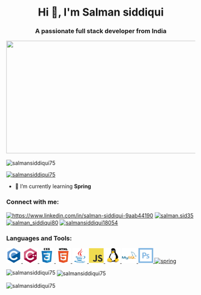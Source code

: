 <h1 align="center">Hi 👋, I'm Salman siddiqui</h1>
<h3 align="center">A passionate full stack developer from India</h3>
<img src="https://www.shutterstock.com/image-vector/young-bearded-man-studying-programming-languages-1923467675" width="1000" height="300">

<p align="left"> <img src="https://komarev.com/ghpvc/?username=salmansiddiqui75&label=Profile%20views&color=0e75b6&style=flat" alt="salmansiddiqui75" /> </p>

<p align="left"> <a href="https://github.com/ryo-ma/github-profile-trophy"><img src="https://github-profile-trophy.vercel.app/?username=salmansiddiqui75" alt="salmansiddiqui75" /></a> </p>

- 🌱 I’m currently learning **Spring**

<h3 align="left">Connect with me:</h3>
<p align="left">
<a href="https://linkedin.com/in/https://www.linkedin.com/in/salman-siddiqui-9aab44190" target="blank"><img align="center" src="https://raw.githubusercontent.com/rahuldkjain/github-profile-readme-generator/master/src/images/icons/Social/linked-in-alt.svg" alt="https://www.linkedin.com/in/salman-siddiqui-9aab44190" height="30" width="40" /></a>
<a href="https://instagram.com/salman.sid35" target="blank"><img align="center" src="https://raw.githubusercontent.com/rahuldkjain/github-profile-readme-generator/master/src/images/icons/Social/instagram.svg" alt="salman.sid35" height="30" width="40" /></a>
<a href="https://www.leetcode.com/salman_siddiqui80" target="blank"><img align="center" src="https://raw.githubusercontent.com/rahuldkjain/github-profile-readme-generator/master/src/images/icons/Social/leet-code.svg" alt="salman_siddiqui80" height="30" width="40" /></a>
<a href="https://auth.geeksforgeeks.org/user/salmansiddiqui18054" target="blank"><img align="center" src="https://raw.githubusercontent.com/rahuldkjain/github-profile-readme-generator/master/src/images/icons/Social/geeks-for-geeks.svg" alt="salmansiddiqui18054" height="30" width="40" /></a>
</p>

<h3 align="left">Languages and Tools:</h3>
<p align="left"> <a href="https://www.cprogramming.com/" target="_blank" rel="noreferrer"> <img src="https://raw.githubusercontent.com/devicons/devicon/master/icons/c/c-original.svg" alt="c" width="40" height="40"/> </a> <a href="https://www.w3schools.com/cpp/" target="_blank" rel="noreferrer"> <img src="https://raw.githubusercontent.com/devicons/devicon/master/icons/cplusplus/cplusplus-original.svg" alt="cplusplus" width="40" height="40"/> </a> <a href="https://www.w3schools.com/css/" target="_blank" rel="noreferrer"> <img src="https://raw.githubusercontent.com/devicons/devicon/master/icons/css3/css3-original-wordmark.svg" alt="css3" width="40" height="40"/> </a> <a href="https://www.w3.org/html/" target="_blank" rel="noreferrer"> <img src="https://raw.githubusercontent.com/devicons/devicon/master/icons/html5/html5-original-wordmark.svg" alt="html5" width="40" height="40"/> </a> <a href="https://www.java.com" target="_blank" rel="noreferrer"> <img src="https://raw.githubusercontent.com/devicons/devicon/master/icons/java/java-original.svg" alt="java" width="40" height="40"/> </a> <a href="https://developer.mozilla.org/en-US/docs/Web/JavaScript" target="_blank" rel="noreferrer"> <img src="https://raw.githubusercontent.com/devicons/devicon/master/icons/javascript/javascript-original.svg" alt="javascript" width="40" height="40"/> </a> <a href="https://www.linux.org/" target="_blank" rel="noreferrer"> <img src="https://raw.githubusercontent.com/devicons/devicon/master/icons/linux/linux-original.svg" alt="linux" width="40" height="40"/> </a> <a href="https://www.mysql.com/" target="_blank" rel="noreferrer"> <img src="https://raw.githubusercontent.com/devicons/devicon/master/icons/mysql/mysql-original-wordmark.svg" alt="mysql" width="40" height="40"/> </a> <a href="https://www.photoshop.com/en" target="_blank" rel="noreferrer"> <img src="https://raw.githubusercontent.com/devicons/devicon/master/icons/photoshop/photoshop-line.svg" alt="photoshop" width="40" height="40"/> </a> <a href="https://spring.io/" target="_blank" rel="noreferrer"> <img src="https://www.vectorlogo.zone/logos/springio/springio-icon.svg" alt="spring" width="40" height="40"/> </a> </p>

<p><img align="left" src="https://github-readme-stats.vercel.app/api/top-langs?username=salmansiddiqui75&show_icons=true&locale=en&layout=compact" alt="salmansiddiqui75" /></p>

<p>&nbsp;<img align="center" src="https://github-readme-stats.vercel.app/api?username=salmansiddiqui75&show_icons=true&locale=en" alt="salmansiddiqui75" /></p>

<p><img align="center" src="https://github-readme-streak-stats.herokuapp.com/?user=salmansiddiqui75&" alt="salmansiddiqui75" /></p>
